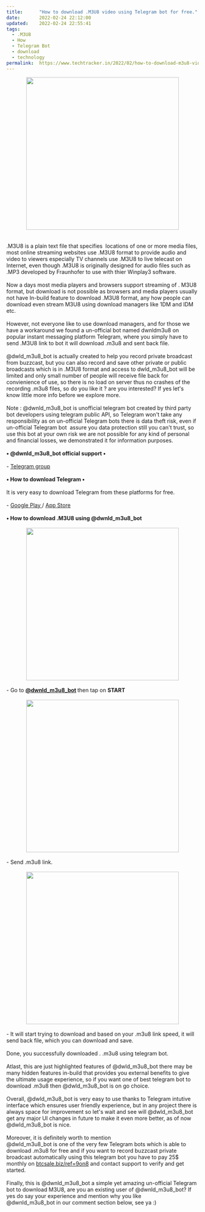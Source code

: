 ```yaml
---
title:		"How to download .M3U8 video using Telegram bot for free."
date:		2022-02-24 22:12:00
updated:	2022-02-24 22:55:41
tags: 
  - .M3U8
  - How
  - Telegram Bot
  - download
  - technology	
permalink:	https://www.techtracker.in/2022/02/how-to-download-m3u8-video-using.html
---
```


<div class="separator" style="clear: both; text-align: center;">
  <a href="https://lh3.googleusercontent.com/-NSiGfyE8AZo/Yhe1jPWn6nI/AAAAAAAAJUY/-AUEGzp5YJokYLgFVjsWvdOaWJq6a_pOQCNcBGAsYHQ/s1600/1645720970238457-0.png" imageanchor="1" style="margin-left: 1em; margin-right: 1em;">
    <img border="0" src="https://lh3.googleusercontent.com/-NSiGfyE8AZo/Yhe1jPWn6nI/AAAAAAAAJUY/-AUEGzp5YJokYLgFVjsWvdOaWJq6a_pOQCNcBGAsYHQ/s1600/1645720970238457-0.png" width="400">
  </a>
</div><div><br></div><div><br></div><div>.M3U8 is a plain text file that specifies&nbsp; locations of one or more media files, most online streaming websites use .M3U8 format to provide audio and video to viewers especially TV channels use .M3U8 to live telecast on Internet, even though .M3U8 is originally designed for audio files such as .MP3 developed by Fraunhofer to use with thier Winplay3 software.</div><div><br></div><div>Now a days most media players and browsers support streaming of . M3U8 format, but download is not possible as browsers and media players usually not have In-build feature to download .M3U8 format, any how people can download even stream M3U8 using download managers like 1DM and IDM etc.</div><div><br></div><div>However, not everyone like to use download managers, and for those we have a workaround we found a un-official bot named dwnldm3u8 on popular instant messaging platform Telegram, where you simply have to send .M3U8 link to bot it will download .m3u8 and sent back file.</div><div><br></div><div>@dwld_m3u8_bot is actually created to help you record private broadcast from buzzcast, but you can also record and save other private or public broadcasts which is in .M3U8 format and access to dwld_m3u8_bot will be limited and only small number of people will receive file back for convienience of use, so there is no load on server thus no crashes of the recording .m3u8 files, so do you like it ? are you interested? If yes let's know little more info before we explore more.</div><div><br></div><div>Note : @dwnld_m3u8_bot is unofficial telegram bot created by third party bot developers using telegram public API, so Telegram won't take any responsibility as on un-official Telegram bots there is data theft risk, even if un-official Telegram bot&nbsp; assure you data protection still you can't trust, so use this bot at your own risk we are not possible for any kind of personal and financial losses, we demonstrated it for information purposes.</div><div><br></div><div><b>• @dwnld_m3u8_bot official support •</b></div><div><b><br></b></div><div>- <a href="https://t.me/m3u8_link_support">Telegram group</a></div><div><b><br></b></div><div><b>• How to download Telegram •</b></div><div><b><br></b></div><div>It is very easy to download Telegram from these platforms for free.</div><div><br></div><div>- <a href="https://play.google.com/store/apps/details?id=org.telegram.messenger">Google Play </a>/ <a href="https://apps.apple.com/us/app/telegram-messenger/id686449807">App Store</a></div><div><b><br></b></div><div><b>• How to download .M3U8 using @dwnld_m3u8_bot</b></div><div><b><br><div class="separator" style="clear: both; text-align: center;">
  <a href="https://lh3.googleusercontent.com/-h3AG5CWHRYY/Yhe1idSR_tI/AAAAAAAAJUU/oz20GXsA0XYNofSNnVtaNFtynaWBHLV1ACNcBGAsYHQ/s1600/1645720966684399-1.png" imageanchor="1" style="margin-left: 1em; margin-right: 1em;">
    <img border="0" src="https://lh3.googleusercontent.com/-h3AG5CWHRYY/Yhe1idSR_tI/AAAAAAAAJUU/oz20GXsA0XYNofSNnVtaNFtynaWBHLV1ACNcBGAsYHQ/s1600/1645720966684399-1.png" width="400">
  </a>
</div><br></b></div><div>- Go to&nbsp;<a href="http://t.me/dwnld_m3u8_bot" style="font-weight: bold;">@dwnld_m3u8_bot</a><b>&nbsp;</b>then tap on <b>START</b></div><div><b><br></b></div><div><b><div class="separator" style="clear: both; text-align: center;">
  <a href="https://lh3.googleusercontent.com/-z-iuH9YjXkY/Yhe1hkDoO6I/AAAAAAAAJUQ/wgRsam23jbIjGBChz_4yOlNOGGUzriVVwCNcBGAsYHQ/s1600/1645720962615042-2.png" imageanchor="1" style="margin-left: 1em; margin-right: 1em;">
    <img border="0" src="https://lh3.googleusercontent.com/-z-iuH9YjXkY/Yhe1hkDoO6I/AAAAAAAAJUQ/wgRsam23jbIjGBChz_4yOlNOGGUzriVVwCNcBGAsYHQ/s1600/1645720962615042-2.png" width="400">
  </a>
</div><br></b></div><div>- Send .m3u8 link.</div><div><br></div><div><div class="separator" style="clear: both; text-align: center;">
  <a href="https://lh3.googleusercontent.com/-V4PP1dYlS5U/Yhe1gahacBI/AAAAAAAAJUM/FoQ-RvOO-Bcn-FF6WRiQMcP8IbJYKauegCNcBGAsYHQ/s1600/1645720954761782-3.png" imageanchor="1" style="margin-left: 1em; margin-right: 1em;">
    <img border="0" src="https://lh3.googleusercontent.com/-V4PP1dYlS5U/Yhe1gahacBI/AAAAAAAAJUM/FoQ-RvOO-Bcn-FF6WRiQMcP8IbJYKauegCNcBGAsYHQ/s1600/1645720954761782-3.png" width="400">
  </a>
</div><br></div><div>- It will start trying to download and based on your .m3u8 link speed, it will send back file, which you can download and save.</div><div><br></div><div>Done, you successfully downloaded . .m3u8 using telegram bot.</div><div><br></div><div>Atlast, this are just highlighted features of @dwld_m3u8_bot there may be many hidden features in-build that provides you external benefits to give the ultimate usage experience, so if you want one of best telegram bot to download .m3u8 then&nbsp;@dwld_m3u8_bot is on go choice.</div><div><br></div><div>Overall, @dwld_m3u8_bot is very easy to use thanks to Telegram intutive interface which ensures user friendly experience, but in any project there is always space for improvement so let's wait and see will @dwld_m3u8_bot get any major UI changes in future to make it even more better, as of now @dwld_m3u8_bot is nice.</div><div><br></div><div>Moreover, it is definitely worth to mention&nbsp;</div><div>@dwld_m3u8_bot is one of the very few Telegram bots which is able to download .m3u8 for free and if you want to record buzzcast private broadcast automatically using this telegram bot you have to pay 25$ monthly on <a href="https://btcsale.biz/?ref=9on8">btcsale.biz/ref=9on8</a>&nbsp;and contact support to verify and get started.</div><div><br></div><div>Finally, this is @dwnld_m3u8_bot a simple yet amazing un-official Telegram bot to download M3U8, are you an existing user of @dwnld_m3u8_bot? If yes do say your experience and mention why you like&nbsp;</div><div>@dwnld_m3u8_bot in our comment section below, see ya :)<br></div>
<!-- no comments on this post -->